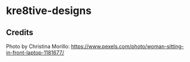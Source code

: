 # kre8tive-designs




## Credits
Photo by Christina Morillo: https://www.pexels.com/photo/woman-sitting-in-front-laptop-1181677/